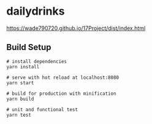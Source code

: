 # dailydrinks
https://wade790720.github.io/17Project/dist/index.html

## Build Setup
```
# install dependencies
yarn install

# serve with hot reload at localhost:8080
yarn start

# build for production with minification
yarn build

# unit and functional test
yarn test
```
